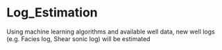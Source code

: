 # Log_Estimation
Using machine learning algorithms and available well data, new well logs (e.g. Facies log, Shear sonic log) will be estimated
